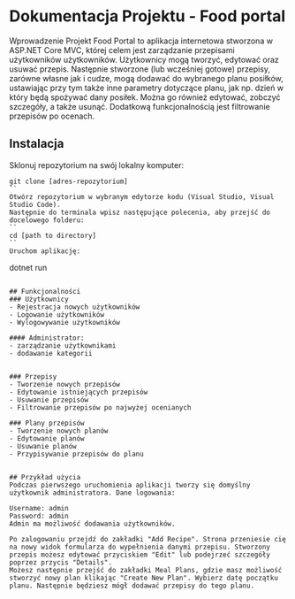 # Dokumentacja Projektu - Food portal
Wprowadzenie
Projekt Food Portal to aplikacja internetowa stworzona w ASP.NET Core MVC, której celem jest zarządzanie przepisami użytkowników użytkowników. Użytkownicy mogą tworzyć, edytować oraz usuwać przepis. Następnie stworzone (lub wcześniej gotowe) przepisy, zarówne własne jak i cudze, mogą dodawać do wybranego planu posiłków, ustawiając przy tym także inne parametry dotyczące planu, jak np. dzień w który będą spożywać dany posiłek. Można go również edytować, zobczyć szczegóły, a także usunąć. Dodatkową funkcjonalnością jest filtrowanie przepisów po ocenach.

## Instalacja
Sklonuj repozytorium na swój lokalny komputer:
```
git clone [adres-repozytorium]
``
Otwórz repozytorium w wybranym edytorze kodu (Visual Studio, Visual Studio Code).
Następnie do terminala wpisz następujące polecenia, aby przejść do docelowego folderu:
``
cd [path to directory]
``
Uruchom aplikację:
```
dotnet run
```
  
## Funkcjonalności
### Użytkownicy
- Rejestracja nowych użytkowników
- Logowanie użytkowników
- Wylogowywanie użytkowników

#### Administrator:
- zarządzanie użytkownikami
- dodawanie kategorii


### Przepisy
- Tworzenie nowych przepisów
- Edytowanie istniejących przepisów
- Usuwanie przepisów
- Filtrowanie przepisów po najwyżej ocenianych

### Plany przepisów
- Tworzenie nowych planów
- Edytowanie planów
- Usuwanie planów
- Przypisywanie przepisów do planu


## Przykład użycia
Podczas pierwszego uruchomienia aplikacji tworzy się domyślny użytkownik administratora. Dane logowania:

Username: admin
Password: admin
Admin ma możliwość dodawania użytkowników.

Po zalogowaniu przejdź do zakładki "Add Recipe". Strona przeniesie cię na nowy widok formularza do wypełnienia danymi przepisu. Stworzony przepis możesz edytować przyciskiem "Edit" lub podejrzeć szczegóły poprzez przycis "Details".
Możesz następnie przejść do zakładki Meal Plans, gdzie masz możliwość stworzyć nowy plan klikając "Create New Plan". Wybierz datę początku planu. Następnie będziesz mógł dodawać przepisy do tego planu.
